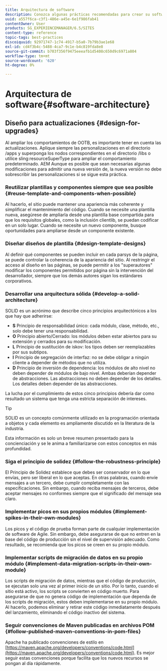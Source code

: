 ```yaml
---
title: Arquitectura de software
description: Conozca algunas prácticas recomendadas para crear su software para Adobe Experience Manager.
uuid: a557f6ca-c3f1-486e-a45e-6e1f986fab41
contentOwner: User
products: SG_EXPERIENCEMANAGER/6.5/SITES
content-type: reference
topic-tags: best-practices
discoiquuid: 92971747-1c74-4917-b5a0-7b79b3ae1e68
exl-id: cd4f3b4c-5488-4ca7-9c1e-b4c819fda8e8
source-git-commit: b703f356f9475eeeafb1d5408c650d9c6971a804
workflow-type: tm+mt
source-wordcount: '620'
ht-degree: 0%

---
```


# Arquitectura de software{#software-architecture}

## Diseño para actualizaciones {#design-for-upgrades}

Al ampliar los comportamientos de OOTB, es importante tener en cuenta las actualizaciones. Aplique siempre las personalizaciones en el directorio /apps y superponga los nodos correspondientes en el directorio /libs o utilice sling:resourceSuperType para ampliar el comportamiento predeterminado. AEM Aunque es posible que sean necesarias algunas modificaciones para admitir una nueva versión de, la nueva versión no debe sobrescribir las personalizaciones si se sigue esta práctica.

### Reutilizar plantillas y componentes siempre que sea posible {#reuse-template-and-components-when-possible}

Al hacerlo, el sitio puede mantener una apariencia más coherente y simplificar el mantenimiento del código. Cuando se necesite una plantilla nueva, asegúrese de ampliarla desde una plantilla base compartida para que los requisitos globales, como la inclusión clientlib, se puedan codificar en un solo lugar. Cuando se necesite un nuevo componente, busque oportunidades para ampliarse desde un componente existente.

### Diseñar diseños de plantilla {#design-template-designs}

Al definir qué componentes se pueden incluir en cada parsys de la página, se puede controlar la coherencia de la apariencia del sitio. Al restringir el acceso al diseño en las páginas, se puede permitir a los &quot;superautores&quot; modificar los componentes permitidos por página sin la intervención del desarrollador, siempre que los demás autores sigan los estándares corporativos.

### Desarrollar una arquitectura sólida {#develop-a-solid-architecture}

SOLID es un acrónimo que describe cinco principios arquitectónicos a los que hay que adherirse:

* **S** Principio de responsabilidad único: cada módulo, clase, método, etc., solo debe tener una responsabilidad.
* **O** Principio abierto/Cerrado: los módulos deben estar abiertos para su extensión y cerrados para su modificación.
* **L** Principio de sustitución de iskov: los tipos deben ser reemplazables por sus subtipos.
* **I** Principio de segregación de interfaz: no se debe obligar a ningún cliente a depender de métodos que no utiliza.
* **D** Principio de inversión de dependencia: los módulos de alto nivel no deben depender de módulos de bajo nivel. Ambas deberían depender de abstracciones. Las abstracciones no deben depender de los detalles. Los detalles deben depender de las abstracciones.

La lucha por el cumplimiento de estos cinco principios debería dar como resultado un sistema que tenga una estricta separación de intereses.

>[!TIP]
>
>SOLID es un concepto comúnmente utilizado en la programación orientada a objetos y cada elemento es ampliamente discutido en la literatura de la industria.
>
>Esta información es solo un breve resumen presentado para la concienciación y se le anima a familiarizarse con estos conceptos en más profundidad.

### Siga el principio de solidez {#follow-the-robustness-principle}

El Principio de Solidez establece que debes ser conservador en lo que envías, pero ser liberal en lo que aceptas. En otras palabras, cuando envíe mensajes a un tercero, debe cumplir completamente con las especificaciones. Sin embargo, cuando reciba mensajes de terceros, debe aceptar mensajes no conformes siempre que el significado del mensaje sea claro.

### Implementar picos en sus propios módulos {#implement-spikes-in-their-own-modules}

Los picos y el código de prueba forman parte de cualquier implementación de software de Agile. Sin embargo, debe asegurarse de que no entren en la base del código de producción sin el nivel de supervisión adecuado. Como resultado, se recomienda que los picos se creen en su propio módulo.

### Implementar scripts de migración de datos en su propio módulo {#implement-data-migration-scripts-in-their-own-module}

Los scripts de migración de datos, mientras que el código de producción, se ejecutan solo una vez al primer inicio de un sitio. Por lo tanto, cuando el sitio está activo, los scripts se convierten en código muerto. Para asegurarse de que no genera código de implementación que dependa de los scripts de migración, estos deben implementarse en su propio módulo. Al hacerlo, podemos eliminar y retirar este código inmediatamente después del lanzamiento, eliminando el código inactivo del sistema.

### Seguir convenciones de Maven publicadas en archivos POM {#follow-published-maven-conventions-in-pom-files}

Apache ha publicado convenciones de estilo en [https://maven.apache.org/developers/conventions/code.html](https://maven.apache.org/developers/conventions/code.html). Es mejor seguir estas convenciones porque facilita que los nuevos recursos se pongan al día rápidamente.
